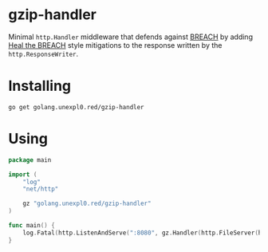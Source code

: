 # gzip-handler
Minimal `http.Handler` middleware that defends against [BREACH](https://breachattack.com/) by adding [Heal the BREACH](https://ieeexplore.ieee.org/document/9754554) style mitigations to the response written by the `http.ResponseWriter`.


# Installing
`go get golang.unexpl0.red/gzip-handler`




# Using
```go
package main

import (
	"log"
	"net/http"

	gz "golang.unexpl0.red/gzip-handler"
)

func main() {
	log.Fatal(http.ListenAndServe(":8080", gz.Handler(http.FileServer(http.Dir("./")))))
}
```
